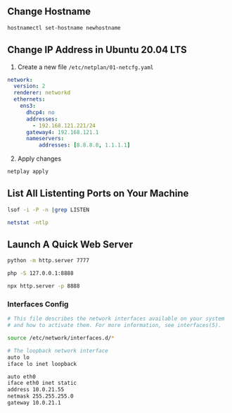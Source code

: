 ## Change Hostname

```bash
hostnamectl set-hostname newhostname
```
## Change IP Address in Ubuntu 20.04 LTS
1. Create a new file `/etc/netplan/01-netcfg.yaml`
```yaml
network:
  version: 2
  renderer: networkd
  ethernets:
    ens3:
      dhcp4: no
      addresses:
        - 192.168.121.221/24
      gateway4: 192.168.121.1
      nameservers:
          addresses: [8.8.8.8, 1.1.1.1]
```
2. Apply changes

```bash
netplay apply
```

## List All Listenting Ports on Your Machine

```bash
lsof -i -P -n |grep LISTEN

netstat -ntlp
```

## Launch A Quick Web Server

```bash
python -m http.server 7777

php -S 127.0.0.1:8888

npx http.server -p 8888
```
### Interfaces Config

```bash
# This file describes the network interfaces available on your system
# and how to activate them. For more information, see interfaces(5).

source /etc/network/interfaces.d/*

# The loopback network interface
auto lo
iface lo inet loopback

auto eth0
iface eth0 inet static
address 10.0.21.55
netmask 255.255.255.0
gateway 10.0.21.1
```